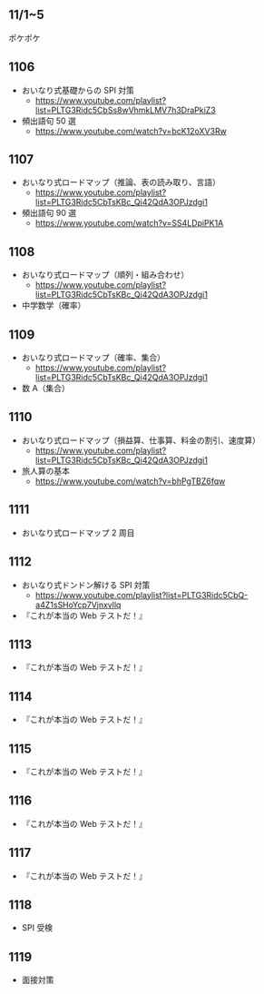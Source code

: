## 11/1~5

ポケポケ

## 1106

- おいなり式基礎からの SPI 対策
  - https://www.youtube.com/playlist?list=PLTG3Ridc5CbSs8wVhmkLMV7h3DraPkiZ3
- 頻出語句 50 選
  - https://www.youtube.com/watch?v=bcK12oXV3Rw

## 1107

- おいなり式ロードマップ（推論、表の読み取り、言語）
  - https://www.youtube.com/playlist?list=PLTG3Ridc5CbTsKBc_Qi42QdA3OPJzdgi1
- 頻出語句 90 選
  - https://www.youtube.com/watch?v=SS4LDpiPK1A

## 1108

- おいなり式ロードマップ（順列・組み合わせ）
  - https://www.youtube.com/playlist?list=PLTG3Ridc5CbTsKBc_Qi42QdA3OPJzdgi1
- 中学数学（確率）

## 1109

- おいなり式ロードマップ（確率、集合）
  - https://www.youtube.com/playlist?list=PLTG3Ridc5CbTsKBc_Qi42QdA3OPJzdgi1
- 数 A（集合）

## 1110

- おいなり式ロードマップ（損益算、仕事算、料金の割引、速度算）
  - https://www.youtube.com/playlist?list=PLTG3Ridc5CbTsKBc_Qi42QdA3OPJzdgi1
- 旅人算の基本
  - https://www.youtube.com/watch?v=bhPgTBZ6fqw

## 1111

- おいなり式ロードマップ 2 周目

## 1112

- おいなり式ドンドン解ける SPI 対策
  - https://www.youtube.com/playlist?list=PLTG3Ridc5CbQ-a4Z1sSHoYcp7Vjnxvllq
- 『これが本当の Web テストだ！』

## 1113

- 『これが本当の Web テストだ！』

## 1114

- 『これが本当の Web テストだ！』

## 1115

- 『これが本当の Web テストだ！』

## 1116

- 『これが本当の Web テストだ！』

## 1117

- 『これが本当の Web テストだ！』

## 1118

- SPI 受検

## 1119

- 面接対策
